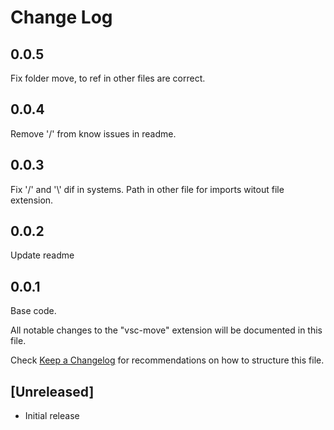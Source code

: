 # Change Log


## 0.0.5

Fix folder move, to ref in other files are correct.

## 0.0.4

Remove '/' from know issues in readme.

## 0.0.3

Fix '/' and '\\' dif in systems. 
Path in other file for imports witout file extension.

## 0.0.2

Update readme

## 0.0.1

Base code.

All notable changes to the "vsc-move" extension will be documented in this file.

Check [Keep a Changelog](http://keepachangelog.com/) for recommendations on how to structure this file.

## [Unreleased]

- Initial release
